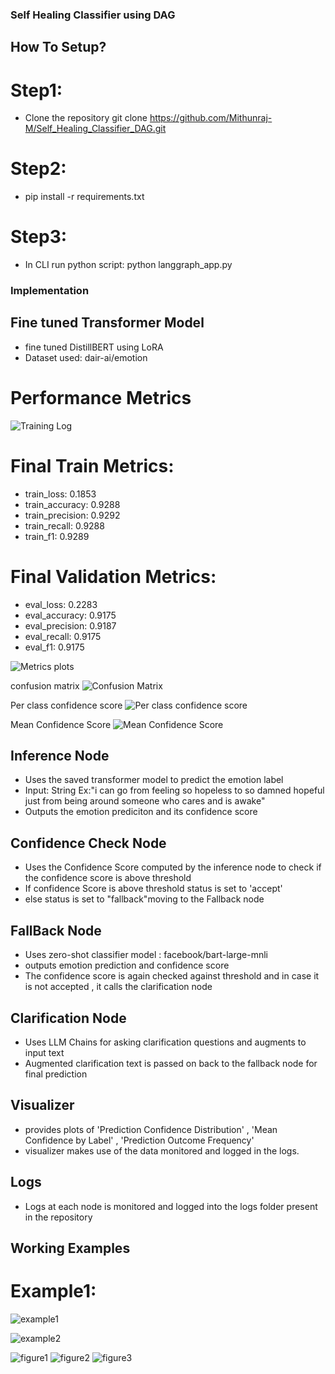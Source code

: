 ### Self Healing Classifier using DAG

## How To Setup?
# Step1: 
- Clone the repository git clone https://github.com/Mithunraj-M/Self_Healing_Classifier_DAG.git

# Step2: 
- pip install -r requirements.txt

# Step3:
- In CLI run python script: python langgraph_app.py
### Implementation
## Fine tuned Transformer Model
- fine tuned DistillBERT using LoRA 
- Dataset used: dair-ai/emotion

# Performance Metrics

![Training Log](imgs/epochs.png)

# Final Train Metrics:
- train_loss: 0.1853
- train_accuracy: 0.9288
- train_precision: 0.9292
- train_recall: 0.9288
- train_f1: 0.9289

# Final Validation Metrics:
- eval_loss: 0.2283
- eval_accuracy: 0.9175
- eval_precision: 0.9187
- eval_recall: 0.9175
- eval_f1: 0.9175

![Metrics plots](imgs/output.png)

confusion matrix
![Confusion Matrix](imgs/cm.png)

Per class confidence score
![Per class confidence score](imgs/pcp.png)

Mean Confidence Score
![Mean Confidence Score](imgs/mcp.png)



## Inference Node

- Uses the saved transformer model to predict the emotion label
- Input: String 
       Ex:"i can go from feeling so hopeless to so damned hopeful just from being around someone who cares and is awake"
- Outputs the emotion prediciton and its confidence score

## Confidence Check Node

- Uses the Confidence Score computed by the inference node to check if the confidence score is above threshold
- If confidence Score is above threshold status is set to 'accept'
- else status is set to "fallback"moving to the Fallback node

## FallBack Node

- Uses zero-shot classifier model : facebook/bart-large-mnli
- outputs emotion prediction and confidence score
- The confidence score is again checked against threshold and in case it is not accepted , it calls the clarification node

## Clarification Node

- Uses LLM Chains for asking clarification questions and augments to input text
- Augmented clarification text is passed on back to the fallback node for final prediction

## Visualizer 

- provides plots of 'Prediction Confidence Distribution' , 'Mean Confidence by Label' , 'Prediction Outcome Frequency'
- visualizer makes use of the data monitored and logged in the logs.

## Logs

- Logs at each node is monitored and logged into the logs folder present in the repository

## Working Examples
# Example1: 

![example1](imgs/ex_1.png)

![example2](imgs/ex_2.png)

![figure1](imgs/Figure_1.png) ![figure2](imgs/Figure_2.png) ![figure3](imgs/Figure_3.png)